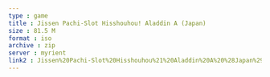```yaml
---
type : game
title : Jissen Pachi-Slot Hisshouhou! Aladdin A (Japan)
size : 81.5 M
format : iso
archive : zip
server : myrient
link2 : Jissen%20Pachi-Slot%20Hisshouhou%21%20Aladdin%20A%20%28Japan%29
---
```

